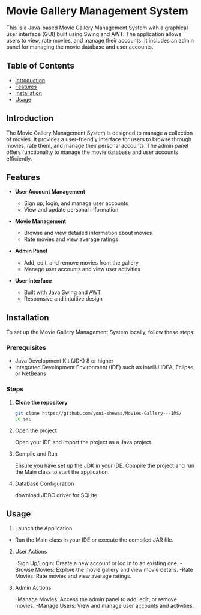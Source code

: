 # Movie Gallery Management System

This is a Java-based Movie Gallery Management System with a graphical user interface (GUI) built using Swing and AWT. The application allows users to view, rate movies, and manage their accounts. It includes an admin panel for managing the movie database and user accounts.

## Table of Contents
- [Introduction](#introduction)
- [Features](#features)
- [Installation](#installation)
- [Usage](#usage)

## Introduction
The Movie Gallery Management System is designed to manage a collection of movies. It provides a user-friendly interface for users to browse through movies, rate them, and manage their personal accounts. The admin panel offers functionality to manage the movie database and user accounts efficiently.

## Features
- **User Account Management**
  - Sign up, login, and manage user accounts
  - View and update personal information
  
- **Movie Management**
  - Browse and view detailed information about movies
  - Rate movies and view average ratings
  
- **Admin Panel**
  - Add, edit, and remove movies from the gallery
  - Manage user accounts and view user activities
  
- **User Interface**
  - Built with Java Swing and AWT
  - Responsive and intuitive design

## Installation
To set up the Movie Gallery Management System locally, follow these steps:

### Prerequisites
- Java Development Kit (JDK) 8 or higher
- Integrated Development Environment (IDE) such as IntelliJ IDEA, Eclipse, or NetBeans

### Steps
1. **Clone the repository**
   ```bash
   git clone https://github.com/yoni-shewas/Movies-Gallery---IMS/
   cd src
2. Open the project

    Open your IDE and import the project as a Java project.

3. Compile and Run

    Ensure you have set up the JDK in your IDE.
    Compile the project and run the Main class to start the application.

4. Database Configuration

    download JDBC driver for SQLite

## Usage 

1. Launch the Application

- Run the Main class in your IDE or execute the compiled JAR file.

2. User Actions

    -Sign Up/Login: Create a new account or log in to an existing one.
    -Browse Movies: Explore the movie gallery and view movie details.
    -Rate Movies: Rate movies and view average ratings.

3. Admin Actions

    -Manage Movies: Access the admin panel to add, edit, or remove movies.
    -Manage Users: View and manage user accounts and activities.


